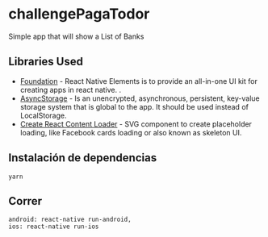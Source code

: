 challengePagaTodor
=================

Simple app that will show a List of Banks

Libraries Used
--------------
* [Foundation][0] -  React Native Elements is to provide an all-in-one UI kit for creating apps in react native. .
* [AsyncStorage][1] - Is an unencrypted, asynchronous, persistent, key-value storage system that is global to the app. It should be used instead of LocalStorage.
* [Create React Content Loader][2] - SVG component to create placeholder loading, like Facebook cards loading or also known as skeleton UI.

[0]: https://react-native-elements.github.io/react-native-elements/
[1]: https://reactnative.dev/docs/asyncstorage.html
[2]: https://github.com/danilowoz/react-content-loader#gettingstarted

## Instalación de dependencias

```
yarn
```

## Correr

```
android: react-native run-android,
ios: react-native run-ios
```
